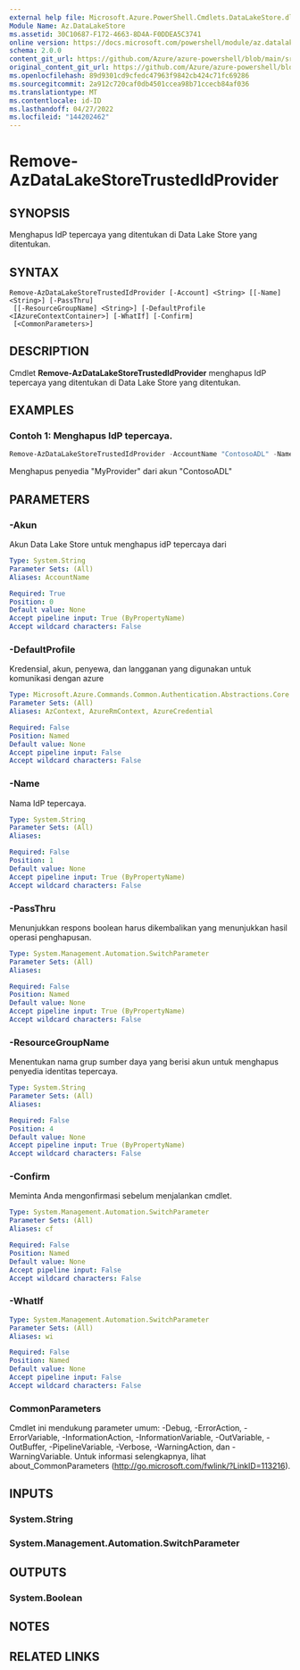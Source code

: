 ```yaml
---
external help file: Microsoft.Azure.PowerShell.Cmdlets.DataLakeStore.dll-Help.xml
Module Name: Az.DataLakeStore
ms.assetid: 30C10687-F172-4663-8D4A-F0DDEA5C3741
online version: https://docs.microsoft.com/powershell/module/az.datalakestore/remove-azdatalakestoretrustedidprovider
schema: 2.0.0
content_git_url: https://github.com/Azure/azure-powershell/blob/main/src/DataLakeStore/DataLakeStore/help/Remove-AzDataLakeStoreTrustedIdProvider.md
original_content_git_url: https://github.com/Azure/azure-powershell/blob/main/src/DataLakeStore/DataLakeStore/help/Remove-AzDataLakeStoreTrustedIdProvider.md
ms.openlocfilehash: 89d9301cd9cfedc47963f9842cb424c71fc69286
ms.sourcegitcommit: 2a912c720caf0db4501ccea98b71ccecb84af036
ms.translationtype: MT
ms.contentlocale: id-ID
ms.lasthandoff: 04/27/2022
ms.locfileid: "144202462"
---
```

# Remove-AzDataLakeStoreTrustedIdProvider

## SYNOPSIS
Menghapus IdP tepercaya yang ditentukan di Data Lake Store yang ditentukan.

## SYNTAX

```
Remove-AzDataLakeStoreTrustedIdProvider [-Account] <String> [[-Name] <String>] [-PassThru]
 [[-ResourceGroupName] <String>] [-DefaultProfile <IAzureContextContainer>] [-WhatIf] [-Confirm]
 [<CommonParameters>]
```

## DESCRIPTION
Cmdlet **Remove-AzDataLakeStoreTrustedIdProvider** menghapus IdP tepercaya yang ditentukan di Data Lake Store yang ditentukan.

## EXAMPLES

### Contoh 1: Menghapus IdP tepercaya.
```powershell
Remove-AzDataLakeStoreTrustedIdProvider -AccountName "ContosoADL" -Name MyProvider
```

Menghapus penyedia "MyProvider" dari akun "ContosoADL"

## PARAMETERS

### -Akun
Akun Data Lake Store untuk menghapus idP tepercaya dari

```yaml
Type: System.String
Parameter Sets: (All)
Aliases: AccountName

Required: True
Position: 0
Default value: None
Accept pipeline input: True (ByPropertyName)
Accept wildcard characters: False
```

### -DefaultProfile
Kredensial, akun, penyewa, dan langganan yang digunakan untuk komunikasi dengan azure

```yaml
Type: Microsoft.Azure.Commands.Common.Authentication.Abstractions.Core.IAzureContextContainer
Parameter Sets: (All)
Aliases: AzContext, AzureRmContext, AzureCredential

Required: False
Position: Named
Default value: None
Accept pipeline input: False
Accept wildcard characters: False
```

### -Name
Nama IdP tepercaya.

```yaml
Type: System.String
Parameter Sets: (All)
Aliases:

Required: False
Position: 1
Default value: None
Accept pipeline input: True (ByPropertyName)
Accept wildcard characters: False
```

### -PassThru
Menunjukkan respons boolean harus dikembalikan yang menunjukkan hasil operasi penghapusan.

```yaml
Type: System.Management.Automation.SwitchParameter
Parameter Sets: (All)
Aliases:

Required: False
Position: Named
Default value: None
Accept pipeline input: True (ByPropertyName)
Accept wildcard characters: False
```

### -ResourceGroupName
Menentukan nama grup sumber daya yang berisi akun untuk menghapus penyedia identitas tepercaya.

```yaml
Type: System.String
Parameter Sets: (All)
Aliases:

Required: False
Position: 4
Default value: None
Accept pipeline input: True (ByPropertyName)
Accept wildcard characters: False
```

### -Confirm
Meminta Anda mengonfirmasi sebelum menjalankan cmdlet.

```yaml
Type: System.Management.Automation.SwitchParameter
Parameter Sets: (All)
Aliases: cf

Required: False
Position: Named
Default value: None
Accept pipeline input: False
Accept wildcard characters: False
```

### -WhatIf
```yaml
Type: System.Management.Automation.SwitchParameter
Parameter Sets: (All)
Aliases: wi

Required: False
Position: Named
Default value: None
Accept pipeline input: False
Accept wildcard characters: False
```

### CommonParameters
Cmdlet ini mendukung parameter umum: -Debug, -ErrorAction, -ErrorVariable, -InformationAction, -InformationVariable, -OutVariable, -OutBuffer, -PipelineVariable, -Verbose, -WarningAction, dan -WarningVariable. Untuk informasi selengkapnya, lihat about_CommonParameters (http://go.microsoft.com/fwlink/?LinkID=113216).

## INPUTS

### System.String

### System.Management.Automation.SwitchParameter

## OUTPUTS

### System.Boolean

## NOTES

## RELATED LINKS
